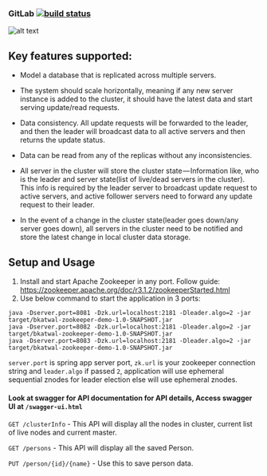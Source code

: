 ### GitLab [![build status](https://gitlab.com/bikas.katwal10/zookeeper-demo/badges/master/build.svg)](https://gitlab.com/bikas.katwal10/zookeeper-demo/pipelines)

![alt text](https://github.com/bkatwal/zookeeper-demo/blob/master/ZookeeperDemo.png)

## Key features supported:

- Model a database that is replicated across multiple servers.

- The system should scale horizontally, meaning if any new server instance is added to the cluster, it should have the latest data and start serving update/read requests.

- Data consistency. All update requests will be forwarded to the leader, and then the leader will broadcast data to all active servers and then returns the update status.

- Data can be read from any of the replicas without any inconsistencies.

- All server in the cluster will store the cluster state — Information like, who is the leader and server state(list of live/dead servers in the cluster). This info is required by the leader server to broadcast update request to active servers, and active follower servers need to forward any update request to their leader.

- In the event of a change in the cluster state(leader goes down/any server goes down), all servers in the cluster need to be notified and store the latest change in local cluster data storage.

## Setup and Usage

1. Install and start Apache Zookeeper in any port. Follow guide: https://zookeeper.apache.org/doc/r3.1.2/zookeeperStarted.html
2. Use below command to start the application in 3 ports:
```
java -Dserver.port=8081 -Dzk.url=localhost:2181 -Dleader.algo=2 -jar target/bkatwal-zookeeper-demo-1.0-SNAPSHOT.jar
java -Dserver.port=8082 -Dzk.url=localhost:2181 -Dleader.algo=2 -jar target/bkatwal-zookeeper-demo-1.0-SNAPSHOT.jar
java -Dserver.port=8083 -Dzk.url=localhost:2181 -Dleader.algo=2 -jar target/bkatwal-zookeeper-demo-1.0-SNAPSHOT.jar
```
`server.port` is spring app server port, `zk.url` is your zookeeper connection string and `leader.algo` if passed `2`, application will use ephemeral sequential znodes for leader election else will use ephemeral znodes.


#### Look at swagger for API documentation for API details, Access swagger UI at `/swagger-ui.html`
`GET /clusterInfo` - This API will display all the nodes in cluster, current list of live nodes and current master.

`GET /persons` - This API will display all the saved Person.

`PUT /person/{id}/{name}` - Use this to save person data.
